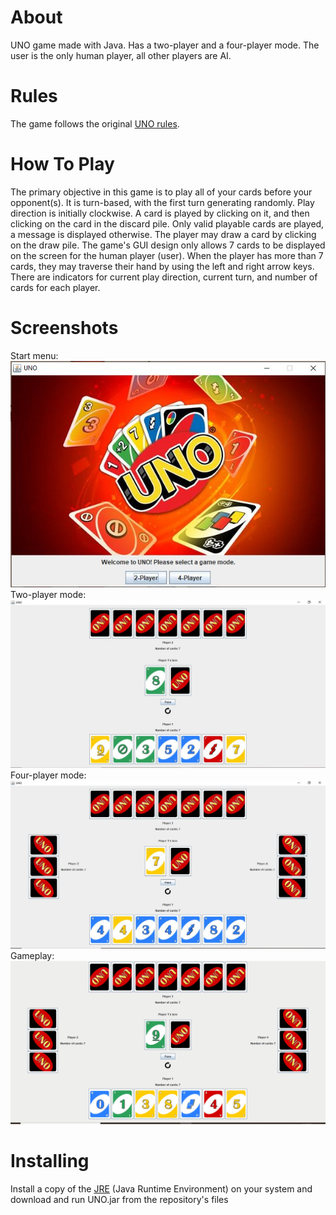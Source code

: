 # About
UNO game made with Java. Has a two-player and a four-player mode. The user is the only human player, all other players are AI.

# Rules
The game follows the original [UNO rules](https://www.ultraboardgames.com/uno/game-rules.php).

# How To Play
The primary objective in this game is to play all of your cards before your opponent(s). It is turn-based, with the first turn generating randomly. Play direction is initially clockwise. A card is played by clicking on it, and then clicking on the card in the discard pile. Only valid playable cards are played, a message is displayed otherwise. The player may draw a card by clicking on the draw pile. The game's GUI design only allows 7 cards to be displayed on the screen for the human player (user). When the player has more than 7 cards, they may traverse their hand by using the left and right arrow keys. There are indicators for current play direction, current turn, and number of cards for each player.

# Screenshots
Start menu:  
![Start Menu](demo/Start-menu.JPG)  
Two-player mode:  
![Two Player Mode](demo/Two-player.JPG)  
Four-player mode:  
![Four Player Mode](demo/Four-player.JPG)  
Gameplay:  
![Gameplay](demo/Gameplay.gif)  

# Installing
Install a copy of the [JRE](https://www.oracle.com/java/technologies/javase-jre8-downloads.html) (Java Runtime Environment) on your system and download and run UNO.jar from the repository's files
